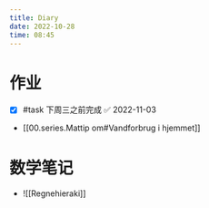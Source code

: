 ```yaml
---
title: Diary
date: 2022-10-28
time: 08:45
---
```


# 作业
- [x] #task 下周三之前完成 ✅ 2022-11-03
- [[00.series.Mattip om#Vandforbrug i hjemmet]]

# 数学笔记
- ![[Regnehieraki]]


